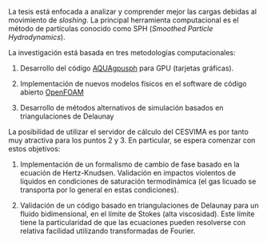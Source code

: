 La tesis está enfocada a analizar y comprender mejor las cargas debidas al movimiento de *sloshing*.
La principal herramienta computacional es el método de partículas conocido como SPH (*Smoothed Particle Hydrodynamics*).

La investigación está basada en tres metodologías computacionales:

1. Desarrollo del código  [AQUAgpusph](http://canal.etsin.upm.es/aquagpusph/) para GPU (tarjetas gráficas).

2. Implementación de nuevos modelos físicos en el software de código abierto [OpenFOAM](https://openfoam.org/)

3. Desarrollo de métodos alternativos de simulación basados en triangulaciones de Delaunay

La posibilidad de utilizar el servidor de cálculo del CESVIMA es por tanto muy atractiva para los puntos 2 y 3. En particular, se espera comenzar con estos objetivos:

1. Implementación de un formalismo de cambio de fase basado en la ecuación de Hertz-Knudsen. Validación en impactos violentos de líquidos en condiciones de saturación termodinámica (el gas licuado se transporta por lo general en estas condiciones).

2. Validación de un código basado en triangulaciones de Delaunay para un fluido bidimensional, en el límite de Stokes (alta viscosidad). Este límite tiene la particularidad de que las ecuaciones pueden resolverse con relativa facilidad utilizando transformadas de Fourier.
